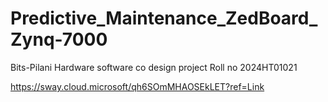# Predictive_Maintenance_ZedBoard_Zynq-7000
Bits-Pilani Hardware software co design project Roll no 2024HT01021

https://sway.cloud.microsoft/qh6SOmMHAOSEkLET?ref=Link